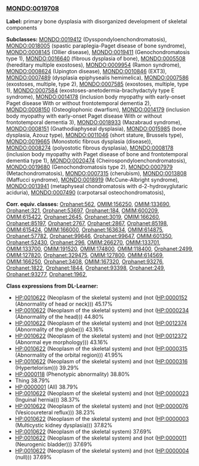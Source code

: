 
### [MONDO:0019708](http://purl.obolibrary.org/obo/MONDO_0019708)
**Label:** primary bone dysplasia with disorganized development of skeletal components

**Subclasses:** [MONDO:0019412](http://purl.obolibrary.org/obo/MONDO_0019412) (Dysspondyloenchondromatosis), [MONDO:0018005](http://purl.obolibrary.org/obo/MONDO_0018005) (spastic paraplegia-Paget disease of bone syndrome), [MONDO:0008145](http://purl.obolibrary.org/obo/MONDO_0008145) (Ollier disease), [MONDO:0019411](http://purl.obolibrary.org/obo/MONDO_0019411) (Genochondromatosis type 1), [MONDO:0016640](http://purl.obolibrary.org/obo/MONDO_0016640) (fibrous dysplasia of bone), [MONDO:0005508](http://purl.obolibrary.org/obo/MONDO_0005508) (hereditary multiple exostoses), [MONDO:0009954](http://purl.obolibrary.org/obo/MONDO_0009954) (Ramon syndrome), [MONDO:0008624](http://purl.obolibrary.org/obo/MONDO_0008624) (Upington disease), [MONDO:0010846](http://purl.obolibrary.org/obo/MONDO_0010846) (EXT3), [MONDO:0007489](http://purl.obolibrary.org/obo/MONDO_0007489) (dysplasia epiphysealis hemimelica), [MONDO:0007586](http://purl.obolibrary.org/obo/MONDO_0007586) (exostoses, multiple, type 2), [MONDO:0007585](http://purl.obolibrary.org/obo/MONDO_0007585) (exostoses, multiple, type 1), [MONDO:0007584](http://purl.obolibrary.org/obo/MONDO_0007584) (exostoses-anetodermia-brachydactyly type E syndrome), [MONDO:0014178](http://purl.obolibrary.org/obo/MONDO_0014178) (inclusion body myopathy with early-onset Paget disease With or without frontotemporal dementia 2), [MONDO:0008150](http://purl.obolibrary.org/obo/MONDO_0008150) (Osteoglophonic dwarfism), [MONDO:0014179](http://purl.obolibrary.org/obo/MONDO_0014179) (inclusion body myopathy with early-onset Paget disease With or without frontotemporal dementia 3), [MONDO:0018933](http://purl.obolibrary.org/obo/MONDO_0018933) (Mazabraud syndrome), [MONDO:0008151](http://purl.obolibrary.org/obo/MONDO_0008151) (Gnathodiaphyseal dysplasia), [MONDO:0015985](http://purl.obolibrary.org/obo/MONDO_0015985) (bone dysplasia, Azouz type), [MONDO:0011046](http://purl.obolibrary.org/obo/MONDO_0011046) (short stature, Brussels type), [MONDO:0019665](http://purl.obolibrary.org/obo/MONDO_0019665) (Monostotic fibrous dysplasia (disease)), [MONDO:0008274](http://purl.obolibrary.org/obo/MONDO_0008274) (polyostotic fibrous dysplasia), [MONDO:0008178](http://purl.obolibrary.org/obo/MONDO_0008178) (inclusion body myopathy with Paget disease of bone and frontotemporal dementia type 1), [MONDO:0020474](http://purl.obolibrary.org/obo/MONDO_0020474) (Cheirospondyloenchondromatosis), [MONDO:0019680](http://purl.obolibrary.org/obo/MONDO_0019680) (Genochondromatosis type 2), [MONDO:0007979](http://purl.obolibrary.org/obo/MONDO_0007979) (Metachondromatosis), [MONDO:0007315](http://purl.obolibrary.org/obo/MONDO_0007315) (cherubism), [MONDO:0013808](http://purl.obolibrary.org/obo/MONDO_0013808) (Maffucci syndrome), [MONDO:0018919](http://purl.obolibrary.org/obo/MONDO_0018919) (McCune-Albright syndrome), [MONDO:0013941](http://purl.obolibrary.org/obo/MONDO_0013941) (metaphyseal chondromatosis with d-2-hydroxyglutaric aciduria), [MONDO:0007490](http://purl.obolibrary.org/obo/MONDO_0007490) (carpotarsal osteochondromatosis), 

**Corr. equiv. classes:** [Orphanet:562](http://www.orpha.net/ORDO/Orphanet_562), [OMIM:156250](http://purl.obolibrary.org/obo/OMIM_156250), [OMIM:133690](http://purl.obolibrary.org/obo/OMIM_133690), [Orphanet:321](http://www.orpha.net/ORDO/Orphanet_321), [Orphanet:53697](http://www.orpha.net/ORDO/Orphanet_53697), [Orphanet:184](http://www.orpha.net/ORDO/Orphanet_184), [OMIM:600209](http://purl.obolibrary.org/obo/OMIM_600209), [OMIM:615422](http://purl.obolibrary.org/obo/OMIM_615422), [Orphanet:2645](http://www.orpha.net/ORDO/Orphanet_2645), [Orphanet:3019](http://www.orpha.net/ORDO/Orphanet_3019), [OMIM:166260](http://purl.obolibrary.org/obo/OMIM_166260), [Orphanet:85197](http://www.orpha.net/ORDO/Orphanet_85197), [Orphanet:2767](http://www.orpha.net/ORDO/Orphanet_2767), [Orphanet:2867](http://www.orpha.net/ORDO/Orphanet_2867), [Orphanet:85198](http://www.orpha.net/ORDO/Orphanet_85198), [OMIM:615424](http://purl.obolibrary.org/obo/OMIM_615424), [OMIM:166000](http://purl.obolibrary.org/obo/OMIM_166000), [Orphanet:163634](http://www.orpha.net/ORDO/Orphanet_163634), [OMIM:614875](http://purl.obolibrary.org/obo/OMIM_614875), [Orphanet:57782](http://www.orpha.net/ORDO/Orphanet_57782), [Orphanet:99646](http://www.orpha.net/ORDO/Orphanet_99646), [Orphanet:99647](http://www.orpha.net/ORDO/Orphanet_99647), [OMIM:601350](http://purl.obolibrary.org/obo/OMIM_601350), [Orphanet:52430](http://www.orpha.net/ORDO/Orphanet_52430), [Orphanet:296](http://www.orpha.net/ORDO/Orphanet_296), [OMIM:266270](http://purl.obolibrary.org/obo/OMIM_266270), [OMIM:133701](http://purl.obolibrary.org/obo/OMIM_133701), [OMIM:133700](http://purl.obolibrary.org/obo/OMIM_133700), [OMIM:191520](http://purl.obolibrary.org/obo/OMIM_191520), [OMIM:174800](http://purl.obolibrary.org/obo/OMIM_174800), [OMIM:118400](http://purl.obolibrary.org/obo/OMIM_118400), [Orphanet:2499](http://www.orpha.net/ORDO/Orphanet_2499), [OMIM:127820](http://purl.obolibrary.org/obo/OMIM_127820), [Orphanet:329475](http://www.orpha.net/ORDO/Orphanet_329475), [OMIM:127800](http://purl.obolibrary.org/obo/OMIM_127800), [OMIM:614569](http://purl.obolibrary.org/obo/OMIM_614569), [OMIM:166250](http://purl.obolibrary.org/obo/OMIM_166250), [Orphanet:3408](http://www.orpha.net/ORDO/Orphanet_3408), [OMIM:167320](http://purl.obolibrary.org/obo/OMIM_167320), [Orphanet:93276](http://www.orpha.net/ORDO/Orphanet_93276), [Orphanet:1822](http://www.orpha.net/ORDO/Orphanet_1822), [Orphanet:1844](http://www.orpha.net/ORDO/Orphanet_1844), [Orphanet:93398](http://www.orpha.net/ORDO/Orphanet_93398), [Orphanet:249](http://www.orpha.net/ORDO/Orphanet_249), [Orphanet:93277](http://www.orpha.net/ORDO/Orphanet_93277), [Orphanet:1962](http://www.orpha.net/ORDO/Orphanet_1962), 

**Class expressions from DL-Learner:**

- [HP:0010622](http://purl.obolibrary.org/obo/HP_0010622) (Neoplasm of the skeletal system) and (not ([HP:0000152](http://purl.obolibrary.org/obo/HP_0000152) (Abnormality of head or neck))) 45.17%
- [HP:0010622](http://purl.obolibrary.org/obo/HP_0010622) (Neoplasm of the skeletal system) and (not ([HP:0000234](http://purl.obolibrary.org/obo/HP_0000234) (Abnormality of the head))) 44.80%
- [HP:0010622](http://purl.obolibrary.org/obo/HP_0010622) (Neoplasm of the skeletal system) and (not ([HP:0012374](http://purl.obolibrary.org/obo/HP_0012374) (Abnormality of the globe))) 43.16%
- [HP:0010622](http://purl.obolibrary.org/obo/HP_0010622) (Neoplasm of the skeletal system) and (not ([HP:0012372](http://purl.obolibrary.org/obo/HP_0012372) (Abnormal eye morphology))) 43.16%
- [HP:0010622](http://purl.obolibrary.org/obo/HP_0010622) (Neoplasm of the skeletal system) and (not ([HP:0000315](http://purl.obolibrary.org/obo/HP_0000315) (Abnormality of the orbital region))) 41.95%
- [HP:0010622](http://purl.obolibrary.org/obo/HP_0010622) (Neoplasm of the skeletal system) and (not ([HP:0000316](http://purl.obolibrary.org/obo/HP_0000316) (Hypertelorism))) 39.29%
- [HP:0000118](http://purl.obolibrary.org/obo/HP_0000118) (Phenotypic abnormality) 38.80%
- Thing 38.79%
- [HP:0000001](http://purl.obolibrary.org/obo/HP_0000001) (All) 38.79%
- [HP:0010622](http://purl.obolibrary.org/obo/HP_0010622) (Neoplasm of the skeletal system) and (not ([HP:0000023](http://purl.obolibrary.org/obo/HP_0000023) (Inguinal hernia))) 38.37%
- [HP:0010622](http://purl.obolibrary.org/obo/HP_0010622) (Neoplasm of the skeletal system) and (not ([HP:0000076](http://purl.obolibrary.org/obo/HP_0000076) (Vesicoureteral reflux))) 38.23%
- [HP:0010622](http://purl.obolibrary.org/obo/HP_0010622) (Neoplasm of the skeletal system) and (not ([HP:0000003](http://purl.obolibrary.org/obo/HP_0000003) (Multicystic kidney dysplasia))) 37.82%
- [HP:0010622](http://purl.obolibrary.org/obo/HP_0010622) (Neoplasm of the skeletal system) 37.69%
- [HP:0010622](http://purl.obolibrary.org/obo/HP_0010622) (Neoplasm of the skeletal system) and (not ([HP:0000011](http://purl.obolibrary.org/obo/HP_0000011) (Neurogenic bladder))) 37.69%
- [HP:0010622](http://purl.obolibrary.org/obo/HP_0010622) (Neoplasm of the skeletal system) and (not ([HP:0000004](http://purl.obolibrary.org/obo/HP_0000004) (null))) 37.69%



